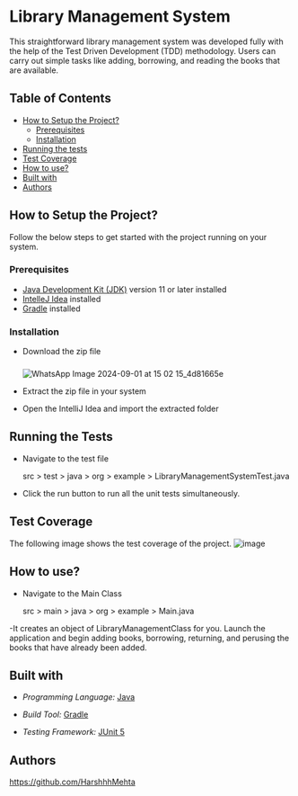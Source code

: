 # Library Management System

This straightforward library management system was developed fully with the help of the Test Driven Development (TDD) methodology. Users can carry out simple tasks like adding, borrowing, and reading the books that are available. 

## Table of Contents

- [How to Setup the Project?](#how-to-setup-the-project)
  - [Prerequisites](#prerequisites)
  - [Installation](#installation)
- [Running the tests](#running-the-tests)
- [Test Coverage](#test-coverage)
- [How to use?](#how-to-use)
- [Built with](#built-with)
- [Authors](#authors)

## How to Setup the Project?

Follow the below steps to get started with the project running on your system. 

### Prerequisites

- [Java Development Kit (JDK)](https://www.oracle.com/in/java/technologies/downloads/) version 11 or later installed
- [IntelleJ Idea](https://www.jetbrains.com/idea/download/?section=windows) installed
- [Gradle](https://gradle.org/install/) installed 

### Installation

- Download the zip file
  ###
  ![WhatsApp Image 2024-09-01 at 15 02 15_4d81665e](https://github.com/user-attachments/assets/34cd51ab-fc05-4c43-8f65-2897971ebeac)


- Extract the zip file in your system

- Open the IntelliJ Idea and import the extracted folder

## Running the Tests

- Navigate to the test file
  

  src > test > java > org > example > LibraryManagementSystemTest.java

  
- Click the run button to run all the unit tests simultaneously. 

## Test Coverage

The following image shows the test coverage of the project. 
![image](https://github.com/user-attachments/assets/a0b87990-ee67-414c-9142-ccf321791724)


## How to use?

- Navigate to the Main Class
  

  src > main > java > org > example > Main.java

  
-It creates an object of LibraryManagementClass for you. Launch the application and begin adding books, borrowing, returning, and perusing the books that have already been added. 


## Built with

- *Programming Language:* [Java](https://www.java.com/en/)

- *Build Tool:* [Gradle](https://gradle.org/)

- *Testing Framework:* [JUnit 5](https://junit.org/junit5/)

## Authors

https://github.com/HarshhhMehta
